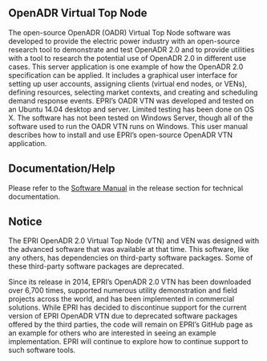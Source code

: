 ## OpenADR Virtual Top Node ##

The open-source OpenADR (OADR) Virtual Top Node software was developed to provide the electric power industry with an open-source research tool to demonstrate and test OpenADR 2.0 and to provide utilities with a tool to research the potential use of OpenADR 2.0 in different use cases. This server application is one example of how the OpenADR 2.0 specification can be applied. It includes a graphical user interface for setting up user accounts, assigning clients (virtual end nodes, or VENs), defining resources, selecting market contexts, and creating and scheduling demand response events. EPRI’s OADR VTN was developed and tested on an Ubuntu 14.04 desktop and server. Limited testing has been done on OS X. The software has not been tested on Windows Server, though all of the software used to run the OADR VTN runs on Windows. This user manual describes how to install and use EPRI’s open-source OpenADR VTN application.

## Documentation/Help ##
Please refer to the [Software Manual](https://github.com/epri-dev/OpenADR-Virtual-Top-Node/releases "Software Manual") in the release section for technical documentation.

## Notice
The EPRI OpenADR 2.0 Virtual Top Node (VTN) and VEN was designed with the advanced software that was available at that time. This software, like any others, has dependencies on third-party software packages. Some of these third-party software packages are deprecated.

Since its release in 2014, EPRI’s OpenADR 2.0 VTN has been downloaded over 6,700 times, supported numerous utility demonstration and field projects across the world, and has been implemented in commercial solutions. While EPRI has decided to discontinue support for the current version of EPRI OpenADR VTN due to deprecated software packages offered by the third parties, the code will remain on EPRI’s GitHub page as an example for others who are interested in seeing an example implementation. EPRI will continue to explore how to continue support to such software tools.

